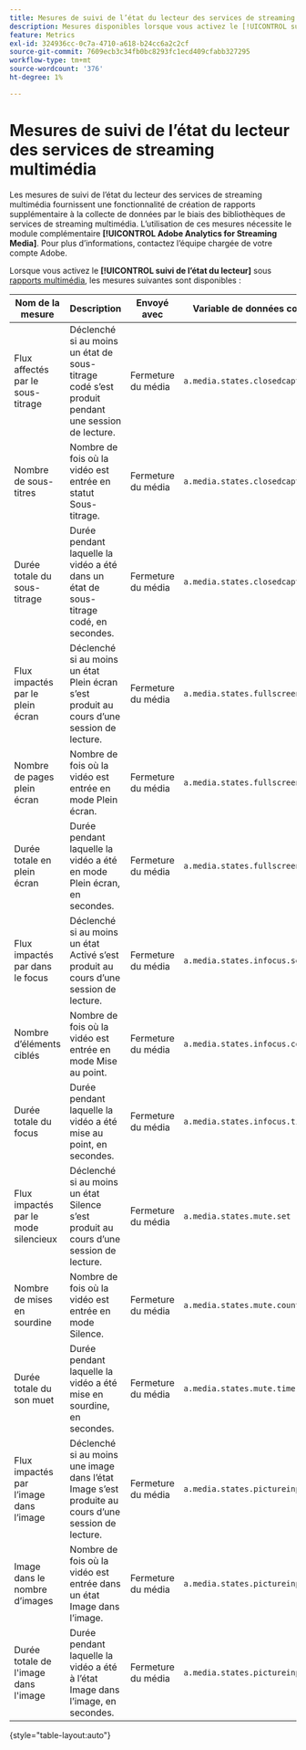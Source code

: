 ```yaml
---
title: Mesures de suivi de l’état du lecteur des services de streaming multimédia
description: Mesures disponibles lorsque vous activez le [!UICONTROL suivi de l’état du lecteur] pour une suite de rapports.
feature: Metrics
exl-id: 324936cc-0c7a-4710-a618-b24cc6a2c2cf
source-git-commit: 7609ecb3c34fb0bc8293fc1ecd409cfabb327295
workflow-type: tm+mt
source-wordcount: '376'
ht-degree: 1%

---
```


# Mesures de suivi de l’état du lecteur des services de streaming multimédia

Les mesures de suivi de l’état du lecteur des services de streaming multimédia fournissent une fonctionnalité de création de rapports supplémentaire à la collecte de données par le biais des bibliothèques de services de streaming multimédia. L’utilisation de ces mesures nécessite le module complémentaire **[!UICONTROL Adobe Analytics for Streaming Media]**. Pour plus d’informations, contactez l’équipe chargée de votre compte Adobe.

Lorsque vous activez le **[!UICONTROL suivi de l’état du lecteur]** sous [rapports multimédia](/help/admin/admin/c-manage-report-suites/c-edit-report-suites/media-management.md), les mesures suivantes sont disponibles :

| Nom de la mesure | Description | Envoyé avec | Variable de données contextuelles |
| --- | --- | --- | --- |
| Flux affectés par le sous-titrage | Déclenché si au moins un état de sous-titrage codé s’est produit pendant une session de lecture. | Fermeture du média | `a.media.states.closedcaptioning.set` |
| Nombre de sous-titres | Nombre de fois où la vidéo est entrée en statut Sous-titrage. | Fermeture du média | `a.media.states.closedcaptioning.count` |
| Durée totale du sous-titrage | Durée pendant laquelle la vidéo a été dans un état de sous-titrage codé, en secondes. | Fermeture du média | `a.media.states.closedcaptioning.time` |
| Flux impactés par le plein écran | Déclenché si au moins un état Plein écran s’est produit au cours d’une session de lecture. | Fermeture du média | `a.media.states.fullscreen.set` |
| Nombre de pages plein écran | Nombre de fois où la vidéo est entrée en mode Plein écran. | Fermeture du média | `a.media.states.fullscreen.count` |
| Durée totale en plein écran | Durée pendant laquelle la vidéo a été en mode Plein écran, en secondes. | Fermeture du média | `a.media.states.fullscreen.time` |
| Flux impactés par dans le focus | Déclenché si au moins un état Activé s’est produit au cours d’une session de lecture. | Fermeture du média | `a.media.states.infocus.set` |
| Nombre d’éléments ciblés | Nombre de fois où la vidéo est entrée en mode Mise au point. | Fermeture du média | `a.media.states.infocus.count` |
| Durée totale du focus | Durée pendant laquelle la vidéo a été mise au point, en secondes. | Fermeture du média | `a.media.states.infocus.time` |
| Flux impactés par le mode silencieux | Déclenché si au moins un état Silence s’est produit au cours d’une session de lecture. | Fermeture du média | `a.media.states.mute.set` |
| Nombre de mises en sourdine | Nombre de fois où la vidéo est entrée en mode Silence. | Fermeture du média | `a.media.states.mute.count` |
| Durée totale du son muet | Durée pendant laquelle la vidéo a été mise en sourdine, en secondes. | Fermeture du média | `a.media.states.mute.time` |
| Flux impactés par l’image dans l’image | Déclenché si au moins une image dans l’état Image s’est produite au cours d’une session de lecture. | Fermeture du média | `a.media.states.pictureinpicture.set` |
| Image dans le nombre d’images | Nombre de fois où la vidéo est entrée dans un état Image dans l’image. | Fermeture du média | `a.media.states.pictureinpicture.count` |
| Durée totale de l&#39;image dans l&#39;image | Durée pendant laquelle la vidéo a été à l’état Image dans l’image, en secondes. | Fermeture du média | `a.media.states.pictureinpicture.time` |

{style="table-layout:auto"}
